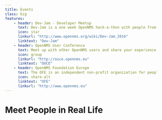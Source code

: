 ```yaml
---
title: Events
class: big
features:
    - header: Dev-Jam - Developer Meetup
      text: Dev-Jam is a one week OpenNMS hack-a-thon with people from all over the world held annually at the University of Minnesota.
      icon: star
      linkurl: "http://www.opennms.org/wiki/Dev-Jam_2016"
      linktext: "Dev-Jam"
    - header: OpenNMS User Conference
      text: Meet up with other OpenNMS users and share your experience at our annual user conference in Europe.
      icon: group
      linkurl: "http://ouce.opennms.eu"
      linktext: "OUCE"
    - header: OpenNMS Foundation Europe
      text: The OFE is an independent non-profit organization for people who want to contribute to the OpenNMS project.
      icon: share-alt
      linktext: "OFE"
      linkurl: "http://www.opennms.eu"
---
```


# Meet People in Real Life
